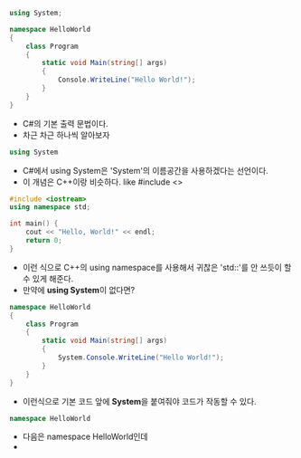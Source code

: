 
```C#
using System;

namespace HelloWorld
{
    class Program
    {
        static void Main(string[] args)
        {
            Console.WriteLine("Hello World!");
        }
    }
}
```
  * C#의 기본 출력 문법이다.
  * 차근 차근 하나씩 알아보자

```C#
using System
```
  * C#에서 using System은 'System'의 이름공간을 사용하겠다는 선언이다.
  * 이 개념은 C++이랑 비슷하다. like #include <>

```C++
#include <iostream>
using namespace std;

int main() {
    cout << "Hello, World!" << endl;
    return 0;
}

```
  * 이런 식으로 C++의 using namespace를 사용해서 귀찮은 'std::'를 안 쓰듯이 할 수 있게 해준다.
  * 만약에 **using System**이 없다면?

```C#
namespace HelloWorld
{
    class Program
    {
        static void Main(string[] args)
        {
            System.Console.WriteLine("Hello World!");
        }
    }
}
```
  * 이런식으로 기본 코드 앞에 **System**을 붙여줘야 코드가 작동할 수 있다.

```C#
namespace HelloWorld
```
  * 다음은 namespace HelloWorld인데
  * 
  
